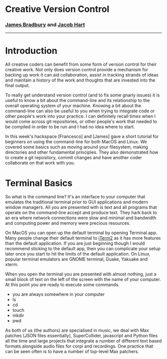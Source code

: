# Creative Version Control

### [James Bradbury](https://www.jamesbradbury.xyz) and [Jacob Hart](https://jacob-hart.com)
---
# Introduction
All creative coders can benefit from some form of version control for their creative work. Not only does version control provide a mechanism for backing up work it can aid collaboration, assist in tracking strands of ideas and maintain a history of the work and thoughts that are invested into the final output.

To really get understand version control (and to fix some gnarly issues) it is useful to know a bit about the command-line and its relationship to the overall operating system of your machine. Knowing a bit about the command-line can also be useful to you when trying to integrate code or other people's work into your practice. I can definitely recall times when I would come across git repositories, or other people's work that needed to be compiled in order to be run and I had no idea where to start.

In this week's hackspace [Francesco] and [James] gave a short tutorial for beginners on using the command-line for both MacOS and Linux. We covered some basics such as moving around your filesystem, making directories and other fundamental principles. They also demonstrated how to create a git repository, commit changes and have another coder collaborate on that work with you.

# Terminal Basics
So what is the command line? It's an interface to your computer that emulates the traditional terminal prior to GUI applications and modern window managers. All you are presented with is text and all programs that operate on the command-line accept and produce text. They hark back to an era where network connections were slow and minimal and bandwidth and computing power and memory were precious resources. 

On MacOS you can open up the default terminal by opening Terminal.app. Many people change their default terminal to [iTerm2](https://iterm2.com) as it has more features than the default application. If you are just beginning though I would recommend sticking to the default app, then you can complicate your setup later once you start to hit the limits of the default application. On Linux, popular terminal emulators are GNOME terminal, Guake, Yakuake and xterm.

When you open the terminal you are presented with almost nothing, just a small block of text on the left of the screen with the name of your computer. At this point you are ready to execute some commands.



- you are always somewhere in your computer
- ls
- cd
- touch
- mkdir
- pwd



As both of us (the authors) are specialised in music, we deal with Max patches (JSON files essentially), SuperCollider, javascript and Python files all the time and large projects that integrate a number of different text based formats alongside audio files for corpi and recordings. One practice that can be seen often is to have a number of top-level Max patchers.